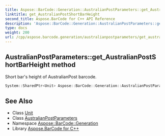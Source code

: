 ```yaml
---
title: Aspose::BarCode::Generation::AustralianPostParameters::get_AustralianPostShortBarHeight method
linktitle: get_AustralianPostShortBarHeight
second_title: Aspose.BarCode for C++ API Reference
description: 'Aspose::BarCode::Generation::AustralianPostParameters::get_AustralianPostShortBarHeight method. Short bar''s height of AustralianPost barcode in C++.'
type: docs
weight: 200
url: /cpp/aspose.barcode.generation/australianpostparameters/get_australianpostshortbarheight/
---
```

## AustralianPostParameters::get_AustralianPostShortBarHeight method


Short bar's height of AustralianPost barcode.

```cpp
System::SharedPtr<Unit> Aspose::BarCode::Generation::AustralianPostParameters::get_AustralianPostShortBarHeight() const
```

## See Also

* Class [Unit](../../unit/)
* Class [AustralianPostParameters](../)
* Namespace [Aspose::BarCode::Generation](../../)
* Library [Aspose.BarCode for C++](../../../)
